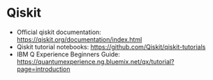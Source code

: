 # Qiskit

- Official qiskit documentation: https://qiskit.org/documentation/index.html
- Qiskit tutorial notebooks: https://github.com/Qiskit/qiskit-tutorials
- IBM Q Experience Beginners Guide: https://quantumexperience.ng.bluemix.net/qx/tutorial?page=introduction
